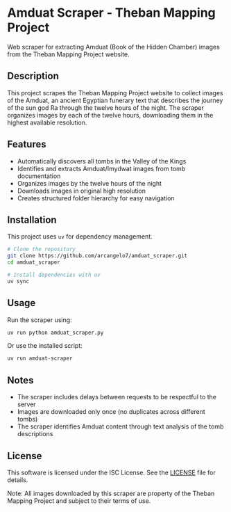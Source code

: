 # Amduat Scraper - Theban Mapping Project

Web scraper for extracting Amduat (Book of the Hidden Chamber) images from the Theban Mapping Project website.

## Description

This project scrapes the Theban Mapping Project website to collect images of the Amduat, an ancient Egyptian funerary text that describes the journey of the sun god Ra through the twelve hours of the night. The scraper organizes images by each of the twelve hours, downloading them in the highest available resolution.

## Features

- Automatically discovers all tombs in the Valley of the Kings
- Identifies and extracts Amduat/Imydwat images from tomb documentation
- Organizes images by the twelve hours of the night
- Downloads images in original high resolution
- Creates structured folder hierarchy for easy navigation

## Installation

This project uses `uv` for dependency management.

```bash
# Clone the repository
git clone https://github.com/arcangelo7/amduat_scraper.git
cd amduat_scraper

# Install dependencies with uv
uv sync
```

## Usage

Run the scraper using:

```bash
uv run python amduat_scraper.py
```

Or use the installed script:

```bash
uv run amduat-scraper
```

## Notes

- The scraper includes delays between requests to be respectful to the server
- Images are downloaded only once (no duplicates across different tombs)
- The scraper identifies Amduat content through text analysis of the tomb descriptions

## License

This software is licensed under the ISC License. See the [LICENSE](LICENSE) file for details.

Note: All images downloaded by this scraper are property of the Theban Mapping Project and subject to their terms of use.